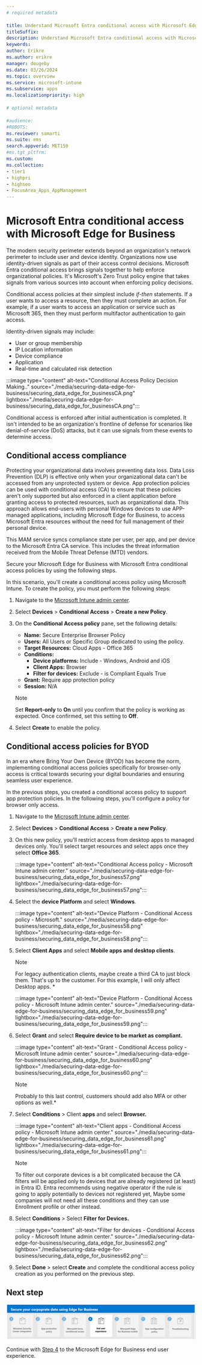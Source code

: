 ```yaml
---
# required metadata

title: Understand Microsoft Entra conditional access with Microsoft Edge for Business
titleSuffix:
description: Understand Microsoft Entra conditional access with Microsoft Edge for Business.
keywords:
author: Erikre
ms.author: erikre
manager: dougeby
ms.date: 03/26/2024
ms.topic: overview
ms.service: microsoft-intune
ms.subservice: apps
ms.localizationpriority: high

# optional metadata

#audience:
#ROBOTS: 
ms.reviewer: samarti
ms.suite: ems
search.appverid: MET150
#ms.tgt_pltfrm:
ms.custom: 
ms.collection:
- tier1
- highpri
- highseo
- FocusArea_Apps_AppManagement
---
```


# Microsoft Entra conditional access with Microsoft Edge for Business

The modern security perimeter extends beyond an organization's network perimeter to include user and device identity. Organizations now use identity-driven signals as part of their access control decisions. Microsoft Entra conditional access brings signals together to help enforce organizational policies. It's Microsoft's Zero Trust policy engine that takes signals from various sources into account when enforcing policy decisions.

Conditional access policies at their simplest include *if-then* statements. If a user wants to access a resource, then they must complete an action. For example, if a user wants to access an application or service such as Microsoft 365, then they must perform multifactor authentication to gain access.

Identity-driven signals may include:

- User or group membership
- IP Location information
- Device compliance
- Application
- Real-time and calculated risk detection

:::image type="content" alt-text="Conditional Access Policy Decision Making.." source="./media/securing-data-edge-for-business/securing_data_edge_for_businessCA.png" lightbox="./media/securing-data-edge-for-business/securing_data_edge_for_businessCA.png":::

Conditional access is enforced after initial authentication is completed. It isn't intended to be an organization's frontline of defense for scenarios like denial-of-service (DoS) attacks, but it can use signals from these events to determine access.

## Conditional access compliance

Protecting your organizational data involves preventing data loss. Data Loss Prevention (DLP) is effective only when your organizational data can't be accessed from any unprotected system or device. App protection policies can be used with conditional access (CA) to ensure that these policies aren't only supported but also enforced in a client application before granting access to protected resources, such as organizational data. This approach allows end-users with personal Windows devices to use APP-managed applications, including Microsoft Edge for Business, to access Microsoft Entra resources without the need for full management of their personal device.

This MAM service syncs compliance state per user, per app, and per device to the Microsoft Entra CA service. This includes the threat information received from the Mobile Threat Defense (MTD) vendors.

Secure your Microsoft Edge for Business with Microsoft Entra conditional access policies by using the following steps.

In this scenario, you'll create a conditional access policy using Microsoft Intune. To create the policy, you must perform the following steps:

1. Navigate to the [Microsoft Intune admin center](https://go.microsoft.com/fwlink/?linkid=2109431).

2. Select **Devices** > **Conditional Access** > **Create a new Policy**.

3. On the **Conditional Access policy** pane, set the following details:

    - **Name:** Secure Enterprise Browser Policy
    - **Users:** All Users or Specific Group dedicated to using the policy.
    - **Target Resources:** Cloud Apps - Office 365
    - **Conditions:**
        - **Device platforms:** Include - Windows, Android and iOS
        - **Client Apps:** Browser
        - **Filter for devices:** Exclude - is Compliant Equals True
    - **Grant:** Require app protection policy
    - **Session:** N/A

    > [!NOTE]
    > Set **Report-only** to **On** until you confirm that the policy is working as expected. Once confirmed, set this setting to **Off**.

4. Select **Create** to enable the policy. 

## Conditional access policies for BYOD

In an era where Bring Your Own Device (BYOD) has become the norm, implementing conditional access policies specifically for browser-only access is critical towards securing your digital boundaries and ensuring seamless user experience.

In the previous steps, you created a conditional access policy to support app protection policies. In the following steps, you'll configure a policy for browser only access.

1. Navigate to the [Microsoft Intune admin center](https://go.microsoft.com/fwlink/?linkid=2109431).

2. Select **Devices** > **Conditional Access** > **Create a new Policy**.

4. On this new policy, you'll restrict access from desktop apps to managed devices only. You'll select target resources and select apps once they select **Office 365**.

    :::image type="content" alt-text="Conditional Access policy - Microsoft Intune admin center." source="./media/securing-data-edge-for-business/securing_data_edge_for_business57.png" lightbox="./media/securing-data-edge-for-business/securing_data_edge_for_business57.png":::
    
5. Select the **device Platform** and select **Windows**.

    :::image type="content" alt-text="Device Platform - Conditional Access policy - Microsoft." source="./media/securing-data-edge-for-business/securing_data_edge_for_business58.png" lightbox="./media/securing-data-edge-for-business/securing_data_edge_for_business58.png":::

6. Select **Client Apps** and select **Mobile apps and desktop clients**.

    > [!NOTE]
    > For legacy authentication clients, maybe create a third CA to just block them. That's up to the customer. For this example, I will only affect Desktop apps. *
    
    :::image type="content" alt-text="Device Platform - Conditional Access policy - Microsoft Intune admin center." source="./media/securing-data-edge-for-business/securing_data_edge_for_business59.png" lightbox="./media/securing-data-edge-for-business/securing_data_edge_for_business59.png":::
    
7. Select **Grant** and select **Require device to be market as compliant.**

    :::image type="content" alt-text="Grant - Conditional Access policy - Microsoft Intune admin center." source="./media/securing-data-edge-for-business/securing_data_edge_for_business60.png" lightbox="./media/securing-data-edge-for-business/securing_data_edge_for_business60.png":::

    > [!NOTE] 
    > Probably to this last control, customers should add also MFA or other options as well.*

8. Select **Conditions** \> Client **apps** and select **Browser.**

    :::image type="content" alt-text="Client apps - Conditional Access policy - Microsoft Intune admin center." source="./media/securing-data-edge-for-business/securing_data_edge_for_business61.png" lightbox="./media/securing-data-edge-for-business/securing_data_edge_for_business61.png":::

    > [!NOTE] 
    > To filter out corporate devices is a bit complicated because the CA filters will be applied only to devices that are already registered (at least) in Entra ID. Entra recommends using negative operator if the rule is going to apply potentially to devices not registered yet, Maybe some companies will not need all these conditions and they can use Enrollment profile or other instead.

9. Select **Conditions** \> Select **Filter for Devices.**

    :::image type="content" alt-text="Filter for devices - Conditional Access policy - Microsoft Intune admin center." source="./media/securing-data-edge-for-business/securing_data_edge_for_business62.png" lightbox="./media/securing-data-edge-for-business/securing_data_edge_for_business62.png":::

10. Select **Done** \> select **Create** and complete the conditional access policy creation as you performed on the previous step.

## Next step

[![Step 4 to understand the Microsoft Edge for Business end user experience.](./media/securing-data-edge-for-business/securing_data_edge_for_business_steps-04.png)](mamedge-4-end-user-experience.md)

Continue with [Step 4](mamedge-4-end-user-experience.md) to the Microsoft Edge for Business end user experience.
